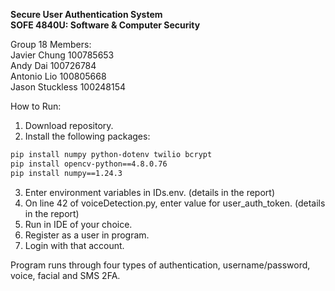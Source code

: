 **Secure User Authentication System**  
**SOFE 4840U: Software & Computer Security**

Group 18 Members:  
Javier Chung  100785653  
Andy Dai  100726784  
Antonio Lio  100805668  
Jason Stuckless  100248154  

How to Run:
1. Download repository.
2. Install the following packages:
```bash
pip install numpy python-dotenv twilio bcrypt
pip install opencv-python==4.8.0.76
pip install numpy==1.24.3
```
3. Enter environment variables in IDs.env. (details in the report)
4. On line 42 of voiceDetection.py, enter value for user_auth_token. (details in the report)
5. Run in IDE of your choice.
6. Register as a user in program.
7. Login with that account.

Program runs through four types of authentication, username/password, voice, facial and SMS 2FA.
